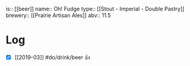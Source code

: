 is:: [[beer]]
name:: Oh! Fudge
type:: [[Stout - Imperial - Double Pastry]]
brewery:: [[Prairie Artisan Ales]]
abv:: 11.5

# Log
- [x] [[2019-03]] #do/drink/beer 👍
